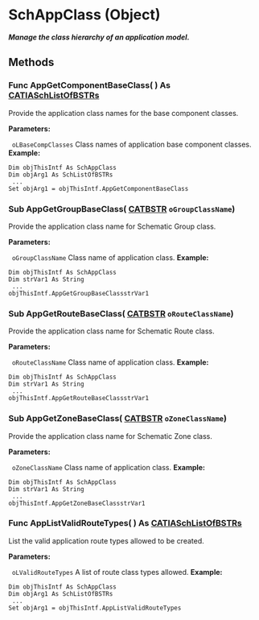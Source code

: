 # SchAppClass (Object)

**_Manage the class hierarchy of an application model._**

## Methods

### Func **AppGetComponentBaseClass**( ) As [CATIASchListOfBSTRs](../CATSchPlatformInterfaces/interface_SchListOfBSTRs_37788.md)

Provide the application class names for the base component classes.

**Parameters:**

` oLBaseCompClasses`      Class names of application base component classes.
**Example:**

```VBScript
Dim objThisIntf As SchAppClass
Dim objArg1 As SchListOfBSTRs
 ...
Set objArg1 = objThisIntf.AppGetComponentBaseClass

```

### Sub **AppGetGroupBaseClass**( [CATBSTR](../System/typedef_CATBSTR_8129.md)  `oGroupClassName`)

Provide the application class name for Schematic Group class.

**Parameters:**

` oGroupClassName`      Class name of application class.
**Example:**

```VBScript
Dim objThisIntf As SchAppClass
Dim strVar1 As String
 ...
objThisIntf.AppGetGroupBaseClassstrVar1

```

### Sub **AppGetRouteBaseClass**( [CATBSTR](../System/typedef_CATBSTR_8129.md)  `oRouteClassName`)

Provide the application class name for Schematic Route class.

**Parameters:**

` oRouteClassName`      Class name of application class.
**Example:**

```VBScript
Dim objThisIntf As SchAppClass
Dim strVar1 As String
 ...
objThisIntf.AppGetRouteBaseClassstrVar1

```

### Sub **AppGetZoneBaseClass**( [CATBSTR](../System/typedef_CATBSTR_8129.md)  `oZoneClassName`)

Provide the application class name for Schematic Zone class.

**Parameters:**

` oZoneClassName`      Class name of application class.
**Example:**

```VBScript
Dim objThisIntf As SchAppClass
Dim strVar1 As String
 ...
objThisIntf.AppGetZoneBaseClassstrVar1

```

### Func **AppListValidRouteTypes**( ) As [CATIASchListOfBSTRs](../CATSchPlatformInterfaces/interface_SchListOfBSTRs_37788.md)

List the valid application route types allowed to be created.

**Parameters:**

` oLValidRouteTypes`      A list of route class types allowed.
**Example:**

```VBScript
Dim objThisIntf As SchAppClass
Dim objArg1 As SchListOfBSTRs
 ...
Set objArg1 = objThisIntf.AppListValidRouteTypes

```
